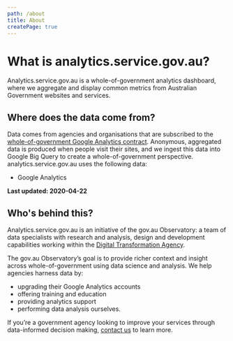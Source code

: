 ```yaml
---
path: /about
title: About
createPage: true
---
```


# What is analytics.service.gov.au?

Analytics.service.gov.au is a whole-of-government analytics dashboard, where we aggregate and display common metrics from Australian Government websites and services.

## Where does the data come from?

Data comes from agencies and organisations that are subscribed to the [whole-of-government Google Analytics contract](https://www.dta.gov.au/our-projects/google-analytics-government). Anonymous, aggregated data is produced when people visit their sites, and we ingest this data into Google Big Query to create a whole-of-government perspective.
analytics.service.gov.au uses the following data:

- Google Analytics

**Last updated: 2020-04-22**

## Who's behind this?

Analytics.service.gov.au is an initiative of the gov.au Observatory: a team of data specialists with research and analysis, design and development capabilities working within the [Digital Transformation Agency](https://dta.gov.au).

The gov.au Observatory’s goal is to provide richer context and insight across whole-of-government using data science and analysis. We help agencies harness data by:

- upgrading their Google Analytics accounts
- offering training and education
- providing analytics support
- performing data analysis ourselves.

If you’re a government agency looking to improve your services through data-informed decision making, [contact us](/contact) to learn more.


